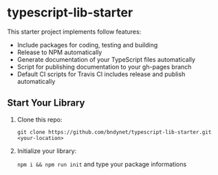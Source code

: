 # typescript-lib-starter

This starter project implements follow features:

- Include packages for coding, testing and building
- Release to NPM automatically
- Generate documentation of your TypeScript files automatically
- Script for publishing documentation to your gh-pages branch
- Default CI scripts for Travis CI includes release and publish automatically

## Start Your Library

1. Clone this repo:

    `git clone https://github.com/bndynet/typescript-lib-starter.git <your-location>`

1. Initialize your library:

    `npm i && npm run init` and type your package informations
